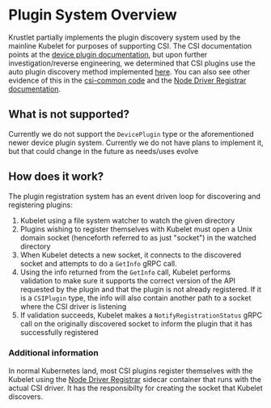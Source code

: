 # Plugin System Overview

Krustlet partially implements the plugin discovery system used by the mainline Kubelet for purposes
of supporting CSI. The CSI documentation points at the [device plugin
documentation](https://kubernetes.io/docs/concepts/extend-kubernetes/compute-storage-net/device-plugins/#device-plugin-registration),
but upon further investigation/reverse engineering, we determined that CSI plugins use the auto
plugin discovery method implemented
[here](https://github.com/kubernetes/kubernetes/tree/fd74333a971e2048b5fb2b692a9e043483d63fba/pkg/kubelet/pluginmanager).
You can also see other evidence of this in the [csi-common
code](https://github.com/kubernetes-csi/drivers/blob/master/pkg/csi-common/nodeserver-default.go)
and the [Node Driver Registrar
documentation](https://github.com/kubernetes-csi/node-driver-registrar/blob/be7678e75e23b5419624ae3983b66957c0991073/README.md).

## What is not supported?

Currently we do not support the `DevicePlugin` type or the aforementioned newer device plugin
system. Currently we do not have plans to implement it, but that could change in the future as
needs/uses evolve

## How does it work?

The plugin registration system has an event driven loop for discovering and registering plugins:

1. Kubelet using a file system watcher to watch the given directory
2. Plugins wishing to register themselves with Kubelet must open a Unix domain socket (henceforth
   referred to as just "socket") in the watched directory
3. When Kubelet detects a new socket, it connects to the discovered socket and attempts to do a
   `GetInfo` gRPC call.
4. Using the info returned from the `GetInfo` call, Kubelet performs validation to make sure it
   supports the correct version of the API requested by the plugin and that the plugin is not
   already registered. If it is a `CSIPlugin` type, the info will also contain another path to a
   socket where the CSI driver is listening
5. If validation succeeds, Kubelet makes a `NotifyRegistrationStatus` gRPC call on the originally
   discovered socket to inform the plugin that it has successfully registered

### Additional information

In normal Kubernetes land, most CSI plugins register themselves with the Kubelet using the [Node
Driver Registrar](https://github.com/kubernetes-csi/node-driver-registrar) sidecar container that
runs with the actual CSI driver. It has the responsibilty for creating the socket that Kubelet
discovers. 

